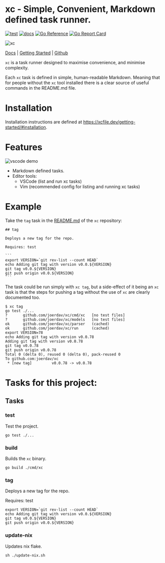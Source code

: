 # xc - Simple, Convenient, Markdown defined task runner. 


[![test](https://github.com/joerdav/xc/actions/workflows/test.yaml/badge.svg)](https://github.com/joerdav/xc/actions/workflows/test.yaml) 
[![docs](https://github.com/joerdav/xc/actions/workflows/docs.yml/badge.svg)](https://github.com/joerdav/xc/actions/workflows/docs.yml)
[![Go Reference](https://pkg.go.dev/badge/github.com/joerdav/xc.svg)](https://pkg.go.dev/github.com/joerdav/xc)
[![Go Report Card](https://goreportcard.com/badge/github.com/joerdav/xc)](https://goreportcard.com/report/github.com/joerdav/xc)

![xc](https://user-images.githubusercontent.com/19927761/156772881-10065864-ff4d-4225-ab2b-5adbbe628845.png)

[Docs](https://xcfile.dev/) | [Getting Started](https://xcfile.dev/getting-started/) | [Github](https://github.com/joerdav/xc)

`xc` is a task runner designed to maximise convenience, and minimise complexity.

Each `xc` task is defined in simple, human-readable Markdown. Meaning that for people without the `xc` tool installed there is a clear source of useful commands in the README.md file.

# Installation

Installation instructions are defined at <https://xcfile.dev/getting-started/#installation>.

# Features

![vscode demo](https://user-images.githubusercontent.com/19927761/159442194-809f7d16-3105-4e5e-ace0-ecd197625951.gif)

- Markdown defined tasks.
- Editor tools:
	- VSCode (list and run xc tasks)
	- Vim (recommended config for listing and running xc tasks)

# Example

Take the `tag` task in the [README.md](https://github.com/joerdav/xc#tag) of the `xc` repository:

````
## tag

Deploys a new tag for the repo.

Requires: test

```
export VERSION=`git rev-list --count HEAD`
echo Adding git tag with version v0.0.${VERSION}
git tag v0.0.${VERSION}
git push origin v0.0.${VERSION}
```
````

The task could be run simply with `xc tag`, but a side-effect of it being an `xc` task is that the steps for pushing a tag without the use of `xc` are clearly documented too.

```
$ xc tag
go test ./...
?       github.com/joerdav/xc/cmd/xc   [no test files]
?       github.com/joerdav/xc/models   [no test files]
ok      github.com/joerdav/xc/parser   (cached)
ok      github.com/joerdav/xc/run      (cached)
export VERSION=78
echo Adding git tag with version v0.0.78
Adding git tag with version v0.0.78
git tag v0.0.78
git push origin v0.0.78
Total 0 (delta 0), reused 0 (delta 0), pack-reused 0
To github.com:joerdav/xc
 * [new tag]         v0.0.78 -> v0.0.78
```


# Tasks for this project:

## Tasks

### test

Test the project.

```
go test ./...
```

### build

Builds the `xc` binary.

```
go build ./cmd/xc
```

### tag
Deploys a new tag for the repo.

Requires: test
```
export VERSION=`git rev-list --count HEAD`
echo Adding git tag with version v0.0.${VERSION}
git tag v0.0.${VERSION}
git push origin v0.0.${VERSION}
```

### update-nix
Updates nix flake.
```
sh ./update-nix.sh
```
